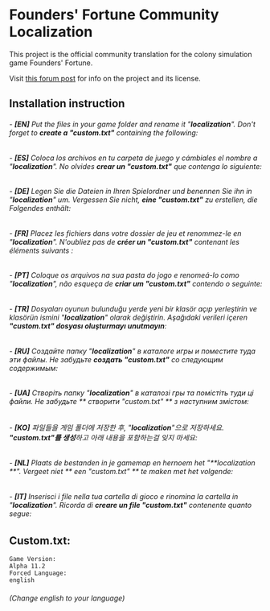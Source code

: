﻿# Founders' Fortune Community Localization

This project is the official community translation for the colony simulation game Founders' Fortune.

Visit [this forum post](https://forum.foundersfortune.com/t/how-to-help-translating-founders-fortune/89) for info on the project and its license.

## Installation instruction

###### - **[EN]** Put the files in your game folder and rename it "**localization**". Don't forget to **create a "custom.txt"** containing the following:
###### - **[ES]** Coloca los archivos en tu carpeta de juego y cámbiales el nombre a "**localization**". No olvides **crear un "custom.txt"** que contenga lo siguiente:
###### - **[DE]** Legen Sie die Dateien in Ihren Spielordner und benennen Sie ihn in "**localization**" um. Vergessen Sie nicht, **eine "custom.txt"** zu erstellen, die Folgendes enthält:
###### - **[FR]** Placez les fichiers dans votre dossier de jeu et renommez-le en "**localization**". N'oubliez pas de **créer un "custom.txt"** contenant les éléments suivants :
###### - **[PT]** Coloque os arquivos na sua pasta do jogo e renomeá-lo como "**localization**", não esqueça de **criar um "custom.txt"** contendo o seguinte:
###### - **[TR]** Dosyaları oyunun bulunduğu yerde yeni bir klasör açıp yerleştirin ve klasörün ismini "**localization**" olarak değiştirin. Aşağıdaki verileri içeren **"custom.txt" dosyası oluşturmayı unutmayın**:
###### - **[RU]** Создайте папку "**localization**" в каталоге игры и поместите туда эти файлы. Не забудьте **создать "custom.txt"** со следующим содержимым:
###### - **[UA]** Cтворіть папку "**localization**" в каталозі гры та помістіть туди ці файли. Не забудьте ** створити "custom.txt" ** з наступним змістом:
###### - **[KO]** 파일들을 게임 폴더에 저장한 후, "**localization**"으로 저장하세요. **"custom.txt"를 생성**하고 아래 내용을 포함하는걸 잊지 마세요:
###### - **[NL]** Plaats de bestanden in je gamemap en hernoem het "**localization **". Vergeet niet ** een "custom.txt" ** te maken met het volgende:
###### - **[IT]** Inserisci i file nella tua cartella di gioco e rinomina la cartella in "**localization**". Ricorda di **creare un file "custom.txt"** contenente quanto segue:

## Custom.txt:
```
Game Version:
Alpha 11.2
Forced Language:
english
```
###### _(Change english to your language)_
